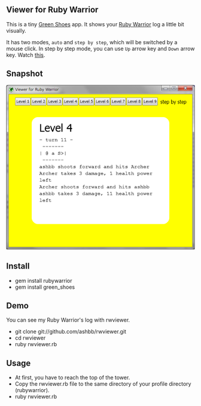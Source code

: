 Viewer for Ruby Warrior
----------------------

This is a tiny [Green Shoes](https://github.com/ashbb/green_shoes) app. 
It shows your [Ruby Warrior](https://github.com/ryanb/ruby-warrior) log a little bit visually. 

It has two modes, `auto` and `step by step`, which will be switched by a mouse click. 
In step by step mode, you can use `Up` arrow key and `Down` arrow key. 
Watch [this](http://www.rin-shun.com/shoes/rwviewer.swf.html).

Snapshot
--------

![rwviewer.png](http://github.com/ashbb/rwviewer/raw/master/rwviewer.png)

Install
-------

- gem install rubywarrior
- gem install green_shoes

Demo
----

You can see my Ruby Warrior's log with rwviewer.

- git clone git://github.com/ashbb/rwviewer.git
- cd rwviewer
- ruby rwviewer.rb

Usage
-----

- At first, you have to reach the top of the tower.
- Copy the rwviewer.rb file to the same directory of your profile directory (rubywarrior).
- ruby rwviewer.rb

